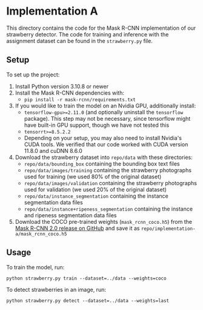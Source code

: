 # Implementation A

This directory contains the code for the Mask R-CNN implementation of our
strawberry detector. The code for training and inference with the assignment
dataset can be found in the `strawberry.py` file.

## Setup

To set up the project:

1. Install Python version 3.10.8 or newer
2. Install the Mask R-CNN dependencies with:
    - `pip install -r mask-rcnn/requirements.txt`
3. If you would like to train the model on an Nvidia GPU, additionally install:
    - `tensorflow-gpu>=2.11.0` (and optionally uninstall the `tensorflow`
      package). This step may not be necessary, since tensorflow might have
      built-in GPU support, though we have not tested this
    - `tensorrt>=8.5.2.2`
    - Depending on your setup, you may also need to install Nvidia's CUDA tools.
      We verified that our code worked with CUDA version 11.8.0 and cuDNN 8.6.0
4. Download the strawberry dataset into `repo/data` with these directories:
    - `repo/data/bounding_box` containing the bounding box text files
    - `repo/data/images/training` containing the strawberry photographs used for
      training (we used 80% of the original dataset)
    - `repo/data/images/validation` containing the strawberry photographs used
      for validation (we used 20% of the original dataset)
    - `repo/data/instance_segmentation` containing the instance
      segmentation data files
    - `repo/data/instance+ripeness_segmentation` containing the instance and
      ripeness segmentation data files
5. Download the COCO pre-trained weights (`mask_rcnn_coco.h5`) from the [Mask
   R-CNN 2.0 release on
   GitHub](https://github.com/matterport/Mask_RCNN/releases/tag/v2.0) and save
   it as `repo/implementation-a/mask_rcnn_coco.h5`

## Usage

To train the model, run:

`python strawberry.py train --dataset=../data --weights=coco`

To detect strawberries in an image, run:

`python strawberry.py detect --dataset=../data --weights=last`
